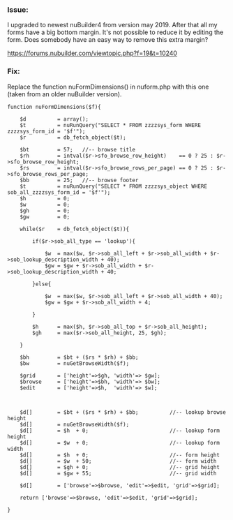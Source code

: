 ### Issue: 

I upgraded to newest nuBuilder4 from version may 2019. After that all my forms have a big bottom margin. It's not possible to reduce it by editing the form.
Does somebody have an easy way to remove this extra margin?

https://forums.nubuilder.com/viewtopic.php?f=19&t=10240

### Fix:

Replace the function nuFormDimensions() in nuform.php with this one (taken from an older nuBuilder version).

```
function nuFormDimensions($f){

	$d			= array();
	$t			= nuRunQuery("SELECT * FROM zzzzsys_form WHERE zzzzsys_form_id = '$f'");
	$r			= db_fetch_object($t);
	
	$bt			= 57; 	//-- browse title
	$rh			= intval($r->sfo_browse_row_height)    == 0 ? 25 : $r->sfo_browse_row_height;
	$rs			= intval($r->sfo_browse_rows_per_page) == 0 ? 25 : $r->sfo_browse_rows_per_page;
	$bb			= 25;   //-- browse footer
	$t			= nuRunQuery("SELECT * FROM zzzzsys_object WHERE sob_all_zzzzsys_form_id = '$f'");
	$h			= 0;
	$w			= 0;
	$gh			= 0;
	$gw			= 0;
	
	while($r	= db_fetch_object($t)){
		
		if($r->sob_all_type == 'lookup'){
			
			$w 	= max($w, $r->sob_all_left + $r->sob_all_width + $r->sob_lookup_description_width + 40);
			$gw	= $gw + $r->sob_all_width + $r->sob_lookup_description_width + 40;
			
		}else{
			
			$w 	= max($w, $r->sob_all_left + $r->sob_all_width + 40);
			$gw = $gw + $r->sob_all_width + 4;
			
		}

		$h		= max($h, $r->sob_all_top + $r->sob_all_height);
		$gh 	= max($r->sob_all_height, 25, $gh);

	}

	$bh			= $bt + ($rs * $rh) + $bb;
	$bw			= nuGetBrowseWidth($f);	

	$grid		= ['height'=>$gh, 'width'=> $gw];
	$browse		= ['height'=>$bh, 'width'=> $bw];
	$edit		= ['height'=>$h,  'width'=> $w];


	
	$d[]		= $bt + ($rs * $rh) + $bb;    		//-- lookup browse height
	$d[]		= nuGetBrowseWidth($f);	
	$d[]		= $h  + 0;							//-- lookup form height
	$d[]		= $w  + 0;							//-- lookup form width
	$d[]		= $h  + 0;							//-- form height
	$d[]		= $w  + 50;							//-- form width
	$d[]		= $gh + 0;							//-- grid height
	$d[]		= $gw + 55;							//-- grid width
	
	$d[]		= ['browse'=>$browse, 'edit'=>$edit, 'grid'=>$grid];

	return ['browse'=>$browse, 'edit'=>$edit, 'grid'=>$grid];
	
}
```


